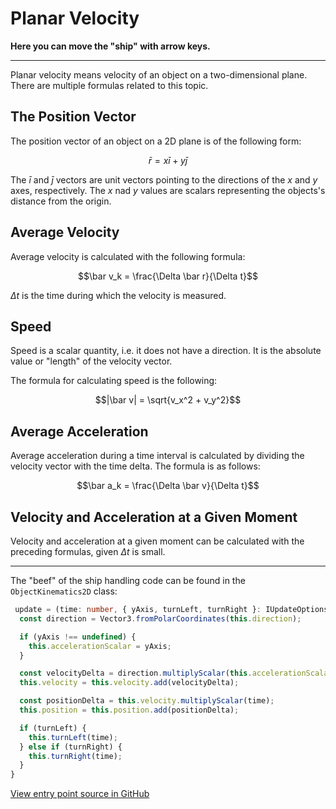 # Planar Velocity

**Here you can move the "ship" with arrow keys.**

<hr />

Planar velocity means velocity of an object on a two-dimensional
plane. There are multiple formulas related to this topic.

## The Position Vector

The position vector of an object on a 2D plane is of the following
form:

$$\bar r = x \bar i + y \bar j$$

The $\bar i$ and $\bar j$ vectors are unit vectors pointing to the
directions of the $x$ and $y$ axes, respectively. The $x$ nad $y$
values are scalars representing the objects's distance from the
origin.

## Average Velocity

Average velocity is calculated with the following formula:

$$\bar v_k = \frac{\Delta \bar r}{\Delta t}$$

$\Delta t$ is the time during which the velocity is measured.

## Speed

Speed is a scalar quantity, i.e. it does not have a direction.
It is the absolute value or "length" of the velocity vector.

The formula for calculating speed is the following:

$$|\bar v| = \sqrt{v_x^2 + v_y^2}$$

## Average Acceleration

Average acceleration during a time interval is calculated by
dividing the velocity vector with the time delta. The formula
is as follows:

$$\bar a_k = \frac{\Delta \bar v}{\Delta t}$$

## Velocity and Acceleration at a Given Moment

Velocity and acceleration at a given moment can be
calculated with the preceding formulas, given
$\Delta t$ is small.

<hr />

The "beef" of the ship handling code can be found in the
`ObjectKinematics2D` class:

```typescript
 update = (time: number, { yAxis, turnLeft, turnRight }: IUpdateOptions) => {
  const direction = Vector3.fromPolarCoordinates(this.direction);

  if (yAxis !== undefined) {
    this.accelerationScalar = yAxis;
  }

  const velocityDelta = direction.multiplyScalar(this.accelerationScalar * time);
  this.velocity = this.velocity.add(velocityDelta);

  const positionDelta = this.velocity.multiplyScalar(time);
  this.position = this.position.add(positionDelta);

  if (turnLeft) {
    this.turnLeft(time);
  } else if (turnRight) {
    this.turnRight(time);
  }
}
```

[View entry point source in GitHub](https://github.com/mkkekkonen/TS-Math/blob/master/math/src/entryPoints/2_1_1_planarvelocity.ts)
